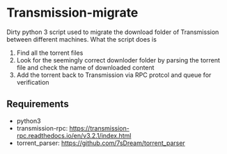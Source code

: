 # Transmission-migrate

Dirty python 3 script used to migrate the download folder of Transmission between different machines. What the script does is

1. Find all the torrent files
2. Look for the seemingly correct downloder folder by parsing the torrent file and check the name of downloaded content
3. Add the torrent back to Transmission via RPC protcol and queue for verification

## Requirements
- python3
- transmission-rpc: https://transmission-rpc.readthedocs.io/en/v3.2.1/index.html
- torrent_parser: https://github.com/7sDream/torrent_parser